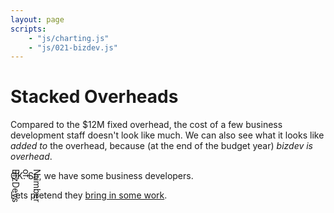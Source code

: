 ```yaml
---
layout: page
scripts:
    - "js/charting.js"
    - "js/021-bizdev.js"
---
```


# Stacked Overheads

Compared to the $12M fixed overhead, the cost of a few business development staff doesn't look like much. We can also see what it looks like *added to* the overhead, because (at the end of the budget year) *bizdev is overhead*.

<div class="grid-container">
    <div class="grid-row">
        <div class="grid-col-1" style="position: relative;">
            <p style="writing-mode: vertical-rl; position: absolute; top: 30%; transform: translateY(-30%);">Number of BizDevs</p>
        </div>
        <div class="grid-col-2">
            <div><div id="slider-bizdevs"></div></div>
        </div>
        <div class="grid-col-9">
            <canvas id="bizdev"></canvas>
        </div>
    </div>
</div>

OK. So, we have some business developers. 

Lets pretend they [bring in some work](030-findsomework.html).
